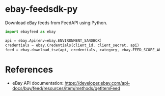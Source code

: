 # ebay-feedsdk-py
Download eBay feeds from FeedAPI using Python.

```python
import ebayfeed as ebay

api = ebay.Api(env=ebay.ENVIRONMENT_SANDBOX)
credentials = ebay.Credentials(client_id, client_secret, api)
feed = ebay.download_tsv(api, credentials, category, ebay.FEED_SCOPE_ALL_ACTIVE, ebay.MARKETPLACE_US)
```

# References
* eBay API documentation: https://developer.ebay.com/api-docs/buy/feed/resources/item/methods/getItemFeed
